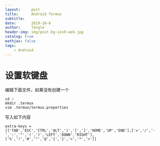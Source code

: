 ```yaml
---
layout:     post
title:      Android Termux
subtitle:   
date:       2019-10-6
author:     Tangle
header-img: img/post-bg-ios9-web.jpg
catalog: true
mathjax: false
tags:
    - Android
---
```


# 设置软键盘

编辑下面文件，如果没有创建一个

```shell
cd ~
mkdir .termux
vim .termux/termux.properties
```

写入如下内容

```text
extra-keys = [['TAB','ESC','CTRL','ALT','|','[',']','HOME','UP','END'],['=','/','-',':','"','(',')','LEFT','DOWN','RIGHT'],['%','!','#','^','@','{','}','<','*','>']]
```
